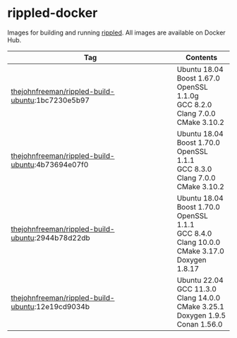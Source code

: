 # rippled-docker

Images for building and running [rippled](https://github.com/ripple/rippled).
All images are available on Docker Hub.

| Tag | Contents |
| --- | -------- |
| [thejohnfreeman/rippled-build-ubuntu](https://cloud.docker.com/repository/docker/thejohnfreeman/rippled-build-ubuntu):1bc7230e5b97 | Ubuntu 18.04 <br /> Boost 1.67.0 <br /> OpenSSL 1.1.0g <br /> GCC 8.2.0 <br /> Clang 7.0.0 <br /> CMake 3.10.2
| [thejohnfreeman/rippled-build-ubuntu](https://cloud.docker.com/repository/docker/thejohnfreeman/rippled-build-ubuntu):4b73694e07f0 | Ubuntu 18.04 <br /> Boost 1.70.0 <br /> OpenSSL 1.1.1 <br /> GCC 8.3.0 <br /> Clang 7.0.0 <br /> CMake 3.10.2
| [thejohnfreeman/rippled-build-ubuntu](https://cloud.docker.com/repository/docker/thejohnfreeman/rippled-build-ubuntu):2944b78d22db | Ubuntu 18.04 <br /> Boost 1.70.0 <br /> OpenSSL 1.1.1 <br /> GCC 8.4.0 <br /> Clang 10.0.0 <br /> CMake 3.17.0 <br /> Doxygen 1.8.17
| [thejohnfreeman/rippled-build-ubuntu](https://cloud.docker.com/repository/docker/thejohnfreeman/rippled-build-ubuntu):12e19cd9034b | Ubuntu 22.04 <br /> GCC 11.3.0 <br /> Clang 14.0.0 <br /> CMake 3.25.1 <br /> Doxygen 1.9.5 <br /> Conan 1.56.0
